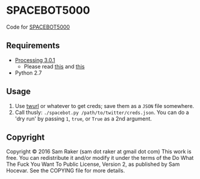 # SPACEBOT5000
Code for [SPACEBOT5000](https://twitter.com/SPACEBOT5000)

## Requirements
* [Processing 3.0.1](https://processing.org/)
    * Please read [this](https://github.com/processing/processing/wiki/Running-without-a-Display)
      and [this](https://github.com/processing/processing/wiki/Command-Line)
* Python 2.7


## Usage
1. Use [twurl](https://github.com/twitter/twurl) or whatever to get creds; save them
   as a `JSON` file somewhere. 
2. Call thusly: `./spacebot.py /path/to/twitter/creds.json`. You can do a 'dry run' by
   passing `1`, `true`, or `True` as a 2nd argument.


## Copyright
Copyright © 2016 Sam Raker (sam dot raker at gmail dot com)
This work is free. You can redistribute it and/or modify it under the
terms of the Do What The Fuck You Want To Public License, Version 2,
as published by Sam Hocevar. See the COPYING file for more details.
